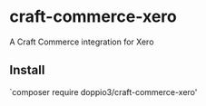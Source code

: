 # craft-commerce-xero
A Craft Commerce integration for Xero


## Install

`composer require doppio3/craft-commerce-xero'